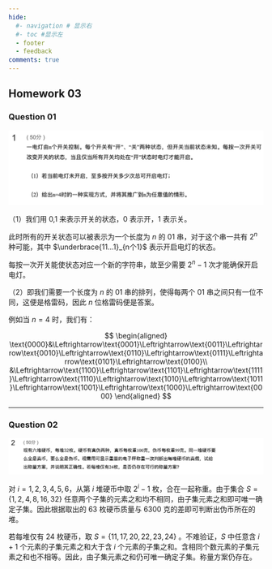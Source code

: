 ```yaml
---
hide:
  #- navigation # 显示右
  #- toc #显示左
  - footer
  - feedback
comments: true
--- 
```

## Homework 03

### Question 01

![](../../../assets/Pasted%20image%2020241106203613.png)

（1）我们用 0,1 来表示开关的状态，0 表示开，1 表示关。

此时所有的开关状态可以被表示为一个长度为 $n$ 的 01 串，对于这个串一共有 $2^n$ 种可能，其中 $\underbrace{11...1}_{n个1}$ 表示开启电灯的状态。

每按一次开关能使状态对应一个新的字符串，故至少需要 $2^n-1$ 次才能确保开启电灯。 

（2）即我们需要一个长度为 $n$ 的 01 串的排列，使得每两个 01 串之间只有一位不同，这便是格雷码，因此 $n$ 位格雷码便是答案。

例如当 $n=4$ 时，我们有：

$$
\begin{aligned}
\text{0000}&\Leftrightarrow\text{0001}\Leftrightarrow\text{0011}\Leftrightarrow\text{0010}\Leftrightarrow\text{0110}\Leftrightarrow\text{0111}\Leftrightarrow\text{0101}\Leftrightarrow\text{0100}\\
&\Leftrightarrow\text{1100}\Leftrightarrow\text{1101}\Leftrightarrow\text{1111}\Leftrightarrow\text{1110}\Leftrightarrow\text{1010}\Leftrightarrow\text{1011}\Leftrightarrow\text{1001}\Leftrightarrow\text{1000}\Leftrightarrow\text{0000}
\end{aligned}
$$
***
### Question 02

![](../../../assets/Pasted%20image%2020241106210734.png)

对 $i=1,2,3,4,5,6$，从第 $i$ 堆硬币中取 $2^i-1$ 枚，合在一起称重。由于集合 $S=\{1, 2, 4, 8, 16, 32\}$ 任意两个子集的元素之和均不相同，由子集元素之和即可唯一确定子集。因此根据取出的 $63$ 枚硬币质量与 $6300$ 克的差即可判断出伪币所在的堆。

若每堆仅有 $24$ 枚硬币，取 $S = \{11, 17, 20, 22, 23, 24\}$ 。不难验证，$S$ 中任意含 $i + 1$ 个元素的子集元素之和大于含 $i$ 个元素的子集之和。含相同个数元素的子集元素之和也不相等。因此，由子集元素之和仍可唯一确定子集。称量方案仍存在。